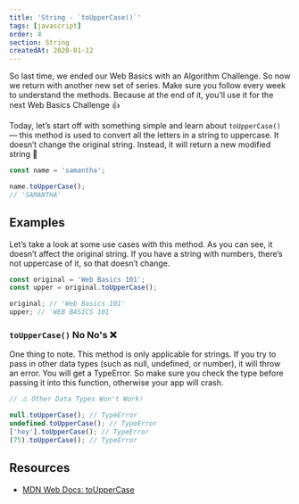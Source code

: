 ```yaml
---
title: 'String - `toUpperCase()`'
tags: [javascript]
order: 4
section: String
createdAt: 2020-01-12
---
```


So last time, we ended our Web Basics with an Algorithm Challenge. So now we return with another new set of series. Make sure you follow every week to understand the methods. Because at the end of it, you’ll use it for the next Web Basics Challenge 👍

Today, let’s start off with something simple and learn about `toUpperCase()` — this method is used to convert all the letters in a string to uppercase. It doesn’t change the original string. Instead, it will return a new modified string 🔅

```javascript
const name = 'samantha';

name.toUpperCase();
// 'SAMANTHA'
```

## Examples

Let’s take a look at some use cases with this method. As you can see, it doesn’t affect the original string. If you have a string with numbers, there’s not uppercase of it, so that doesn’t change.

```javascript
const original = 'Web Basics 101';
const upper = original.toUpperCase();

original; // 'Web Basics 101'
upper; // 'WEB BASICS 101'
```

### `toUpperCase()` No No's ❌

One thing to note. This method is only applicable for strings. If you try to pass in other data types (such as null, undefined, or number), it will throw an error. You will get a TypeError. So make sure you check the type before passing it into this function, otherwise your app will crash.

```javascript
// ⚠️ Other Data Types Won't Work!

null.toUpperCase(); // TypeError
undefined.toUpperCase(); // TypeError
['hey'].toUpperCase(); // TypeError
(75).toUpperCase(); // TypeError
```

## Resources

- [MDN Web Docs: toUpperCase](https://developer.mozilla.org/en-US/docs/Web/JavaScript/Reference/Global_Objects/String/toUpperCase)
